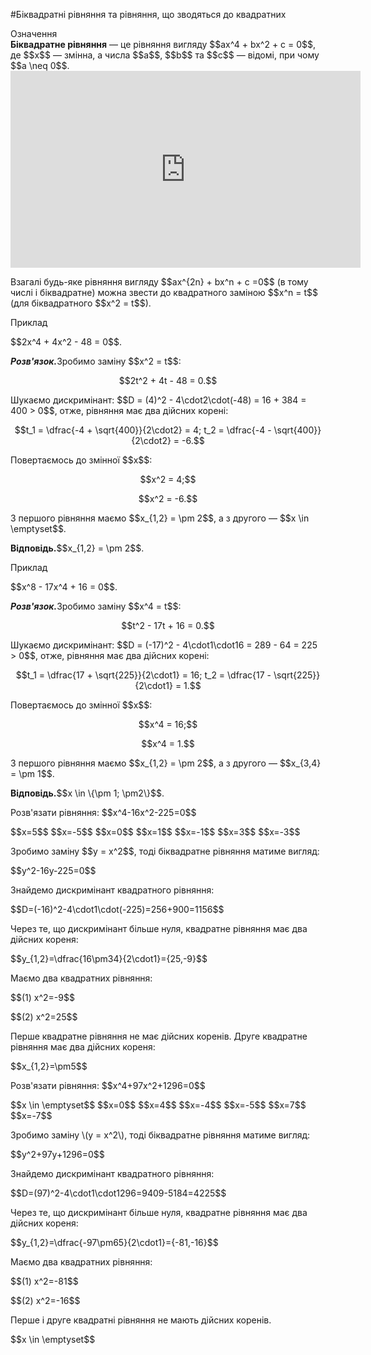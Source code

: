 #Бiквадратнi рiвняння та рівняння, що зводяться до квадратних

<div class="space">
<div class="eoz-wrap">
<span class="eoz">Означення</span>
<div class="eoz-text">
<b>Біквадратне рівняння</b> — це рівняння вигляду $$ax^4 + bx^2 + c = 0$$, де $$x$$ — змінна, а числа $$a$$, $$b$$ та $$c$$ — відомі, при чому $$a \neq 0$$.
</div>
</div>
</div>

<div class="fluidMedia">
<iframe align="center" width="560" height="315" src="https://www.youtube.com/embed/PTxIbXj0iYE" frameborder="0" allowfullscreen></iframe>
</div>
<div class="popup">
</div>

<p>Взагалі будь-яке рівняння вигляду $$ax^{2n} + bx^n + c =0$$ (в тому числі і біквадратне) можна звести до квадратного заміною $$x^n = t$$ (для біквадратного $$x^2 = t$$).</p>
<div class="space"></div>
<div class="space">
<div class="task-wrap">
<span class="task">Приклад</span>
<div class="task-text">
<p>$$2x^4 + 4x^2 - 48 = 0$$.</p>
<p><b><i>Розв'язок.</i></b>Зробимо заміну $$x^2 = t$$:</p>
<p align="center">$$2t^2 + 4t - 48 = 0.$$</p>
<p>Шукаємо дискримінант: $$D = (4)^2 - 4\cdot2\cdot(-48) = 16 + 384 = 400 > 0$$, отже, рівняння має два дійсних корені:</p>
<p align="center">$$t_1 = \dfrac{-4 + \sqrt{400}}{2\cdot2} = 4; t_2 = \dfrac{-4 - \sqrt{400}}{2\cdot2} = -6.$$</p>
<p>Повертаємось до змінної $$x$$:</p>
<p align="center">$$x^2 = 4;$$</p>
<p align="center">$$x^2 = -6.$$</p>
<p>З першого рівняння маємо $$x_{1,2} = \pm 2$$, а з другого — $$x \in \emptyset$$.</p>
<p><b>Відповідь.</b>$$x_{1,2} = \pm 2$$.</p>
</div>
</div>
</div>

<div class="space">
<div class="task-wrap">
<span class="task">Приклад</span>
<div class="task-text">
<p>$$x^8 - 17x^4 + 16 = 0$$.</p>
<p><b><i>Розв'язок.</i></b>Зробимо заміну $$x^4 = t$$:</p>
<p align="center">$$t^2 - 17t + 16 = 0.$$</p>
<p>Шукаємо дискримінант: $$D = (-17)^2 - 4\cdot1\cdot16 = 289 - 64 = 225 > 0$$, отже, рівняння має два дійсних корені:</p>
<p align="center">$$t_1 = \dfrac{17 + \sqrt{225}}{2\cdot1} = 16; t_2 = \dfrac{17 - \sqrt{225}}{2\cdot1} = 1.$$</p>
<p>Повертаємось до змінної $$x$$:</p>
<p align="center">$$x^4 = 16;$$</p>
<p align="center">$$x^4 = 1.$$</p>
<p>З першого рівняння маємо $$x_{1,2} = \pm 2$$, а з другого — $$x_{3,4} = \pm 1$$.</p>
<p><b>Відповідь.</b>$$x \in \{\pm 1; \pm2\}$$.</p>
</div>
</div>
</div>


<quiz correctLabel="correct" incorrectLabel="incorrect" checkLabel="check">
    <question  multiple>
        <p>Розв'язати рівняння: $$x^4-16x^2-225=0$$</p>
        <answer correct>$$x=5$$</answer>
        <answer correct>$$x=-5$$</answer>
        <answer>$$x=0$$</answer>
        <answer>$$x=1$$</answer>
        <answer>$$x=-1$$</answer>
        <answer>$$x=3$$</answer>
        <answer>$$x=-3$$</answer>
        <explanation>
        <p>Зробимо заміну $$y = x^2$$, тоді біквадратне рівняння матиме вигляд:</p> 
        <p>$$y^2-16y-225=0$$</p>
        <p>Знайдемо дискримінант квадратного рівняння:</p>
        <p>$$D=(-16)^2-4\cdot1\cdot(-225)=256+900=1156$$</p>
        <p>Через те, що дискримінант більше нуля, квадратне рівняння має два дійсних кореня:</p>
        <p>$$y_{1,2}=\dfrac{16\pm34}{2\cdot1}={25,-9}$$</p>
        <p>Маємо два квадратних рівняння:</p>
        <p>$$(1) x^2=-9$$</p>
        <p>$$(2) x^2=25$$</p>
        <p>Перше квадратне рівняння не має дійсних коренів. Друге квадратне рівняння має два дійсних кореня:</p>
        <p>$$x_{1,2}=\pm5$$</p>
        </explanation>
        </question>
    <question  multiple>
    <p>Розв'язати рівняння: $$x^4+97x^2+1296=0$$</p>
        <answer correct>$$x \in \emptyset$$</answer>
        <answer>$$x=0$$</answer>
        <answer>$$x=4$$</answer>
        <answer>$$x=-4$$</answer>
        <answer>$$x=-5$$</answer>
        <answer>$$x=7$$</answer>
        <answer>$$x=-7$$</answer>
        <explanation>
        <p>Зробимо заміну \(y = x^2\), тоді біквадратне рівняння матиме вигляд:</p>
        <p>$$y^2+97y+1296=0$$</p>
        <p>Знайдемо дискримінант квадратного рівняння:</p>
        <p>$$D=(97)^2-4\cdot1\cdot1296=9409-5184=4225$$</p>
        <p>Через те, що дискримінант більше нуля, квадратне рівняння має два дійсних кореня:</p>
        <p>$$y_{1,2}=\dfrac{-97\pm65}{2\cdot1}={-81,-16}$$</p>
        <p>Маємо два квадратних рівняння:</p>
        <p>$$(1) x^2=-81$$</p>
        <p>$$(2) x^2=-16$$</p>
        <p>Перше і друге квадратні рівняння не мають дійсних коренів.</p>
        <p>$$x \in \emptyset$$</p>
        </explanation>
        </question>
</quiz>